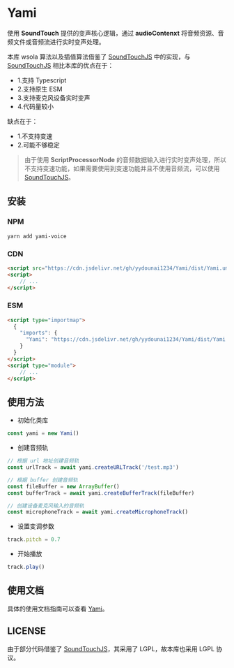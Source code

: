 # Yami

使用 **SoundTouch** 提供的变声核心逻辑，通过 **audioContenxt** 将音频资源、音频文件或音频流进行实时变声处理。

本库 wsola 算法以及插值算法借鉴了 [SoundTouchJS](https://github.com/cutterbl/SoundTouchJS) 中的实现，与 [SoundTouchJS](https://github.com/cutterbl/SoundTouchJS) 相比本库的优点在于：

- 1.支持 Typescript
- 2.支持原生 ESM
- 3.支持麦克风设备实时变声
- 4.代码量较小

缺点在于：

- 1.不支持变速
- 2.可能不够稳定

> 由于使用 **ScriptProcessorNode** 的音频数据输入进行实时变声处理，所以不支持变速功能，如果需要使用到变速功能并且不使用音频流，可以使用 [SoundTouchJS](https://github.com/cutterbl/SoundTouchJS)。


## 安装

### NPM

```text
yarn add yami-voice
```

### CDN

```html
<script src="https://cdn.jsdelivr.net/gh/yydounai1234/Yami/dist/Yami.umd.cjs"></script>
<script>
    // ...
</script> 
```

### ESM

```html
<script type="importmap">
  {
    "imports": {
      "Yami": "https://cdn.jsdelivr.net/gh/yydounai1234/Yami/dist/Yami.cjs"
    }
  }
</script>
<script type="module">
    // ...
</script> 
```

## 使用方法

- 初始化类库

```javascript
const yami = new Yami()
```

- 创建音频轨

```javascript
// 根据 url 地址创建音频轨
const urlTrack = await yami.createURLTrack('/test.mp3')

// 根据 buffer 创建音频轨
const fileBuffer = new ArrayBuffer()
const bufferTrack = await yami.createBufferTrack(fileBuffer)

// 创建设备麦克风输入的音频轨
const microphoneTrack = await yami.createMicrophoneTrack()
```

- 设置变调参数

```javascript
track.pitch = 0.7
```

- 开始播放

```javascript
track.play()
```

## 使用文档

具体的使用文档指南可以查看 [Yami](https://yydounai1234.github.io/Yami/)。

## LICENSE

由于部分代码借鉴了 [SoundTouchJS](https://github.com/cutterbl/SoundTouchJS)，其采用了 LGPL，故本库也采用 LGPL 协议。